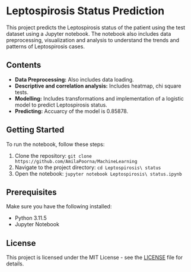 # Leptospirosis Status Prediction

This project predicts the Leptospirosis status of the patient using the test dataset using a Jupyter notebook. The notebook also includes data preprocessing, visualization and analysis to understand the trends and patterns of Leptospirosis cases.

## Contents

- **Data Preprocessing:** Also includes data loading.
- **Descriptive and correlation analysis:** Includes heatmap, chi square tests.
- **Modelling:** Includes transformations and implementation of a logistic model to predict Leptospirosis status.
- **Predicting:** Accuarcy of the model is 0.85878.

## Getting Started

To run the notebook, follow these steps:

1. Clone the repository: `git clone https://github.com/AmilaPoorna/MachineLearning`
2. Navigate to the project directory: `cd Leptospirosis\ status`
3. Open the notebook: `jupyter notebook Leptospirosis\ status.ipynb`

## Prerequisites

Make sure you have the following installed:

- Python 3.11.5
- Jupyter Notebook

## License

This project is licensed under the MIT License - see the [LICENSE](LICENSE) file for details.
